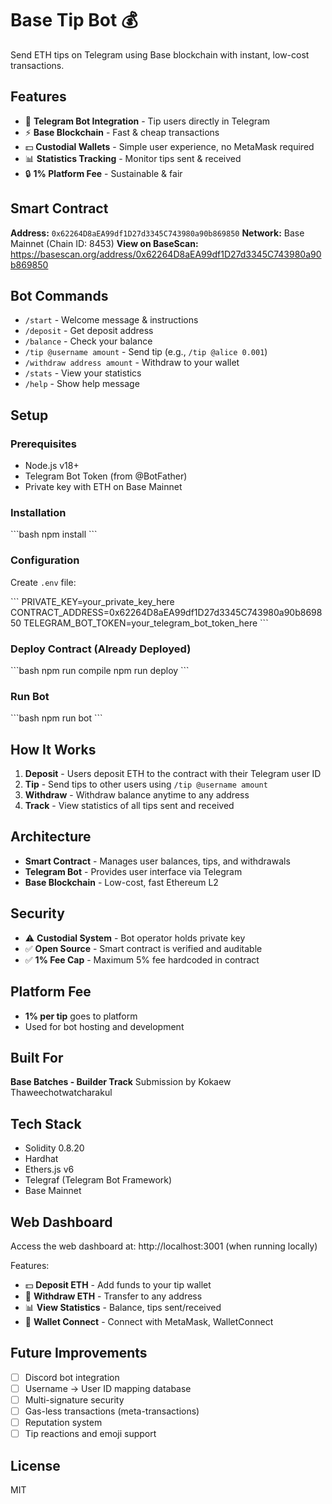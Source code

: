 # Base Tip Bot 💰

Send ETH tips on Telegram using Base blockchain with instant, low-cost transactions.

## Features

- 🤖 **Telegram Bot Integration** - Tip users directly in Telegram
- ⚡ **Base Blockchain** - Fast & cheap transactions
- 💵 **Custodial Wallets** - Simple user experience, no MetaMask required
- 📊 **Statistics Tracking** - Monitor tips sent & received
- 🔒 **1% Platform Fee** - Sustainable & fair

## Smart Contract

**Address:** `0x62264D8aEA99df1D27d3345C743980a90b869850`
**Network:** Base Mainnet (Chain ID: 8453)
**View on BaseScan:** https://basescan.org/address/0x62264D8aEA99df1D27d3345C743980a90b869850

## Bot Commands

- `/start` - Welcome message & instructions
- `/deposit` - Get deposit address
- `/balance` - Check your balance
- `/tip @username amount` - Send tip (e.g., `/tip @alice 0.001`)
- `/withdraw address amount` - Withdraw to your wallet
- `/stats` - View your statistics
- `/help` - Show help message

## Setup

### Prerequisites

- Node.js v18+
- Telegram Bot Token (from @BotFather)
- Private key with ETH on Base Mainnet

### Installation

\`\`\`bash
npm install
\`\`\`

### Configuration

Create `.env` file:

\`\`\`
PRIVATE_KEY=your_private_key_here
CONTRACT_ADDRESS=0x62264D8aEA99df1D27d3345C743980a90b869850
TELEGRAM_BOT_TOKEN=your_telegram_bot_token_here
\`\`\`

### Deploy Contract (Already Deployed)

\`\`\`bash
npm run compile
npm run deploy
\`\`\`

### Run Bot

\`\`\`bash
npm run bot
\`\`\`

## How It Works

1. **Deposit** - Users deposit ETH to the contract with their Telegram user ID
2. **Tip** - Send tips to other users using `/tip @username amount`
3. **Withdraw** - Withdraw balance anytime to any address
4. **Track** - View statistics of all tips sent and received

## Architecture

- **Smart Contract** - Manages user balances, tips, and withdrawals
- **Telegram Bot** - Provides user interface via Telegram
- **Base Blockchain** - Low-cost, fast Ethereum L2

## Security

- ⚠️ **Custodial System** - Bot operator holds private key
- ✅ **Open Source** - Smart contract is verified and auditable
- ✅ **1% Fee Cap** - Maximum 5% fee hardcoded in contract

## Platform Fee

- **1% per tip** goes to platform
- Used for bot hosting and development

## Built For

**Base Batches - Builder Track**
Submission by Kokaew Thaweechotwatcharakul

## Tech Stack

- Solidity 0.8.20
- Hardhat
- Ethers.js v6
- Telegraf (Telegram Bot Framework)
- Base Mainnet

## Web Dashboard

Access the web dashboard at: http://localhost:3001 (when running locally)

Features:
- 💵 **Deposit ETH** - Add funds to your tip wallet
- 💸 **Withdraw ETH** - Transfer to any address
- 📊 **View Statistics** - Balance, tips sent/received
- 🔗 **Wallet Connect** - Connect with MetaMask, WalletConnect

## Future Improvements

- [ ] Discord bot integration
- [ ] Username -> User ID mapping database
- [ ] Multi-signature security
- [ ] Gas-less transactions (meta-transactions)
- [ ] Reputation system
- [ ] Tip reactions and emoji support

## License

MIT
